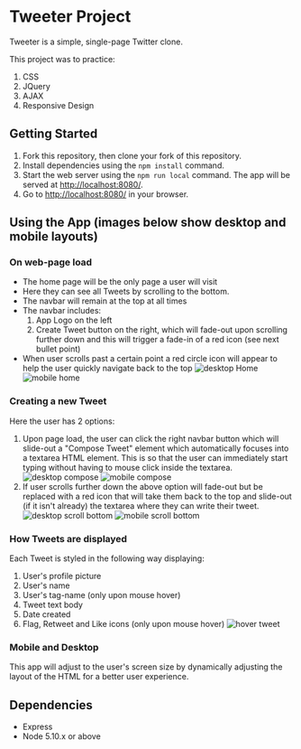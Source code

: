# Tweeter Project

Tweeter is a simple, single-page Twitter clone.

This project was to practice:
1. CSS
2. JQuery
3. AJAX
4. Responsive Design

## Getting Started

1. Fork this repository, then clone your fork of this repository.
2. Install dependencies using the `npm install` command.
3. Start the web server using the `npm run local` command. The app will be served at <http://localhost:8080/>.
4. Go to <http://localhost:8080/> in your browser.

## Using the App (images below show desktop and mobile layouts)
### On web-page load
* The home page will be the only page a user will visit
* Here they can see all Tweets by scrolling to the bottom.
* The navbar will remain at the top at all times
* The navbar includes:
  1. App Logo on the left
  2. Create Tweet button on the right, which will fade-out upon scrolling further down and this will trigger a fade-in of a red icon (see next bullet point)
* When user scrolls past a certain point a red circle icon will appear to help the user quickly navigate back to the top
![desktop Home](https://github.com/Eric-Lombardo/tweeter/blob/master/Docs/desktop_home.png?raw=true)
![mobile home](https://github.com/Eric-Lombardo/tweeter/blob/master/Docs/mobile_home.png?raw=true)


### Creating a new Tweet
Here the user has 2 options:
1. Upon page load, the user can click the right navbar button which will slide-out a "Compose Tweet" element which automatically focuses into a textarea HTML element. This is so that the user can immediately start typing without having to mouse click inside the textarea.
![desktop compose](https://github.com/Eric-Lombardo/tweeter/blob/master/Docs/desktop_compose.png?raw=true)
![mobile compose](https://github.com/Eric-Lombardo/tweeter/blob/master/Docs/mobile_compose.png?raw=true)
2. If user scrolls further down the above option will fade-out but be replaced with a red icon that will take them back to the top and slide-out (if it isn't already) the textarea where they can write their tweet.
![desktop scroll bottom](https://github.com/Eric-Lombardo/tweeter/blob/master/Docs/desktop_scroll_bottom.png?raw=true)
![mobile scroll bottom](https://github.com/Eric-Lombardo/tweeter/blob/master/Docs/mobile_hover_scroll_bottom.png?raw=true)

### How Tweets are displayed
Each Tweet is styled in the following way displaying:
1. User's profile picture
2. User's name
3. User's tag-name (only upon mouse hover)
4. Tweet text body
5. Date created
6. Flag, Retweet and Like icons (only upon mouse hover)
![hover tweet](https://github.com/Eric-Lombardo/tweeter/blob/master/Docs/desktop_hover_tweet.png?raw=true)

### Mobile and Desktop
This app will adjust to the user's screen size by dynamically adjusting the layout of the HTML for a better user experience. 

## Dependencies

- Express
- Node 5.10.x or above
